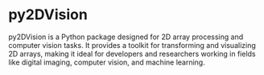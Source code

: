 # py2DVision
py2DVision is a Python package designed for 2D array processing and computer vision tasks. It provides a toolkit for transforming and visualizing 2D arrays, making it ideal for developers and researchers working in fields like digital imaging, computer vision, and machine learning.

